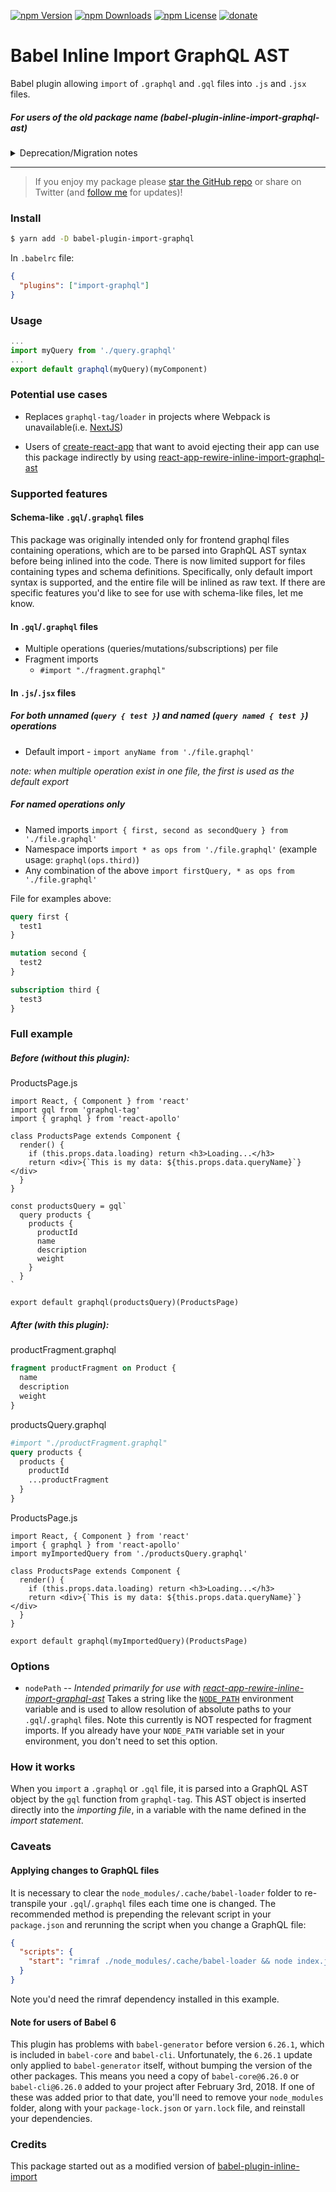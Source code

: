 [![npm Version](https://img.shields.io/npm/v/babel-plugin-import-graphql.svg)](https://www.npmjs.com/package/babel-plugin-import-graphql)
[![npm Downloads](https://img.shields.io/npm/dm/babel-plugin-inline-import-graphql-ast.svg)](https://www.npmjs.com/package/babel-plugin-inline-import-graphql-ast)
[![npm License](https://img.shields.io/npm/l/babel-plugin-import-graphql.svg)](https://www.npmjs.com/package/babel-plugin-import-graphql)
[![donate](https://img.shields.io/badge/donate-PayPal-green.svg)](https://www.paypal.com/cgi-bin/webscr?cmd=_s-xclick&hosted_button_id=3AYURHRU7PMCL)

# Babel Inline Import GraphQL AST

Babel plugin allowing `import` of `.graphql` and `.gql` files into `.js` and `.jsx` files.

##### For users of the old package name (babel-plugin-inline-import-graphql-ast)

<details>

<summary>Deprecation/Migration notes</summary>

As of May 27, 2018, the `babel-plugin-inline-import-graphql-ast` package name is deprecated. Please use [`babel-plugin-import-graphql` (NPM)](https://www.npmjs.com/package/babel-plugin-import-graphql) instead.

### Migrating to babel-plugin-import-graphql

#### Update your babel configuration

###### Update `plugins` array:

`babel-plugin-inline-import-graphql-ast` (or `inline-import-graphql-ast`) -> `import-graphql`.

#### Update your `package.json` file

###### Update the package name in `devDependencies`:

`babel-plugin-inline-import-graphql-ast` -> `babel-plugin-import-graphql`.

###### Make sure your version string is compatible:

The first correct version of `babel-plugin-import-graphql` is `2.4.4` so please make sure your version string matches that. For instance, `"babel-plugin-import-graphql": "^2.0.0"` is fine because of the caret.

If you've pinned to a specific version, you'll need to upgrade and pin to at least `2.4.4` or widen your version range to include it.

Congratulations, you're all set!

</details>

---

> If you enjoy my package please [star the GitHub repo](https://github.com/detrohutt/babel-plugin-import-graphql) or share on Twitter (and [follow me](https://twitter.com/detrohutt) for updates)!

### Install

```bash
$ yarn add -D babel-plugin-import-graphql
```

In `.babelrc` file:

```JSON
{
  "plugins": ["import-graphql"]
}
```

### Usage

```JavaScript
...
import myQuery from './query.graphql'
...
export default graphql(myQuery)(myComponent)
```

### Potential use cases

* Replaces `graphql-tag/loader` in projects where Webpack is unavailable(i.e. [NextJS](https://github.com/zeit/next.js/))

* Users of [create-react-app](https://github.com/facebook/create-react-app/) that want to avoid ejecting their app can use this package indirectly by using [react-app-rewire-inline-import-graphql-ast](https://github.com/detrohutt/react-app-rewire-inline-import-graphql-ast)

### Supported features

#### Schema-like `.gql`/`.graphql` files

This package was originally intended only for frontend graphql files containing operations, which are to be parsed into GraphQL AST syntax before being inlined into the code.
There is now limited support for files containing types and schema definitions.
Specifically, only default import syntax is supported, and the entire file will be inlined as raw text. If there are specific features you'd like to see for use with schema-like files, let me know.

#### In `.gql`/`.graphql` files

* Multiple operations (queries/mutations/subscriptions) per file
* Fragment imports
  * `#import "./fragment.graphql"`

#### In `.js`/`.jsx` files

##### For both unnamed (`query { test }`) and named (`query named { test }`) operations

* Default import - `import anyName from './file.graphql'`

_note: when multiple operation exist in one file, the first is used as the default export_

##### For named operations only

* Named imports `import { first, second as secondQuery } from './file.graphql'`
* Namespace imports `import * as ops from './file.graphql'` (example usage: `graphql(ops.third)`)
* Any combination of the above `import firstQuery, * as ops from './file.graphql'`

File for examples above:

```GraphQL
query first {
  test1
}

mutation second {
  test2
}

subscription third {
  test3
}
```

### Full example

##### Before (without this plugin):

ProductsPage.js

```JSX
import React, { Component } from 'react'
import gql from 'graphql-tag'
import { graphql } from 'react-apollo'

class ProductsPage extends Component {
  render() {
    if (this.props.data.loading) return <h3>Loading...</h3>
    return <div>{`This is my data: ${this.props.data.queryName}`}</div>
  }
}

const productsQuery = gql`
  query products {
    products {
      productId
      name
      description
      weight
    }
  }
`

export default graphql(productsQuery)(ProductsPage)
```

##### After (with this plugin):

productFragment.graphql

```GraphQL
fragment productFragment on Product {
  name
  description
  weight
}
```

productsQuery.graphql

```GraphQL
#import "./productFragment.graphql"
query products {
  products {
    productId
    ...productFragment
  }
}
```

ProductsPage.js

```JSX
import React, { Component } from 'react'
import { graphql } from 'react-apollo'
import myImportedQuery from './productsQuery.graphql'

class ProductsPage extends Component {
  render() {
    if (this.props.data.loading) return <h3>Loading...</h3>
    return <div>{`This is my data: ${this.props.data.queryName}`}</div>
  }
}

export default graphql(myImportedQuery)(ProductsPage)
```

### Options

* `nodePath` -- _Intended primarily for use with [react-app-rewire-inline-import-graphql-ast](https://github.com/detrohutt/react-app-rewire-inline-import-graphql-ast)_ Takes a string like the [`NODE_PATH`](https://nodejs.org/api/modules.html#modules_loading_from_the_global_folders) environment variable and is used to allow resolution of absolute paths to your `.gql`/`.graphql` files. Note this currently is NOT respected for fragment imports. If you already have your `NODE_PATH` variable set in your environment, you don't need to set this option.

### How it works

When you `import` a `.graphql` or `.gql` file, it is parsed into a GraphQL AST object by the `gql` function from `graphql-tag`. This AST object is inserted directly into the _importing file_, in a variable with the name defined in the _import statement_.

### Caveats

#### Applying changes to GraphQL files

It is necessary to clear the `node_modules/.cache/babel-loader` folder to re-transpile your `.gql`/`.graphql` files each time one is changed. The recommended method is prepending the relevant script in your `package.json` and rerunning the script when you change a GraphQL file:

```JSON
{
  "scripts": {
    "start": "rimraf ./node_modules/.cache/babel-loader && node index.js"
  }
}
```

Note you'd need the rimraf dependency installed in this example.

#### Note for users of Babel 6

This plugin has problems with `babel-generator` before version `6.26.1`, which is included in `babel-core` and `babel-cli`. Unfortunately, the `6.26.1` update only applied to `babel-generator` itself, without bumping the version of the other packages. This means you need a copy of `babel-core@6.26.0` or `babel-cli@6.26.0` added to your project after February 3rd, 2018. If one of these was added prior to that date, you'll need to remove your `node_modules` folder, along with your `package-lock.json` or `yarn.lock` file, and reinstall your dependencies.

### Credits

This package started out as a modified version of [babel-plugin-inline-import](https://www.npmjs.com/package/babel-plugin-inline-import)
